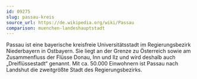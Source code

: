 ```yaml
---
id: 09275
slug: passau-kreis
source_url: https://de.wikipedia.org/wiki/Passau
comparison: muenchen-landeshauptstadt
---
```


Passau ist eine bayerische kreisfreie Universitätsstadt im Regierungsbezirk Niederbayern in Ostbayern. Sie liegt an der Grenze zu Österreich sowie am Zusammenfluss der Flüsse Donau, Inn und Ilz und wird deshalb auch „Dreiflüssestadt“ genannt. Mit ca. 50.000 Einwohnern ist Passau nach Landshut die zweitgrößte Stadt des Regierungsbezirks.
